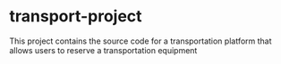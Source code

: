 # transport-project
This project contains the source code for a transportation platform that allows users to reserve a transportation equipment 
